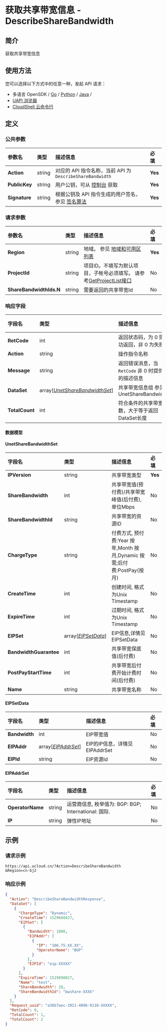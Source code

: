 # 获取共享带宽信息 - DescribeShareBandwidth

## 简介

获取共享带宽信息






## 使用方法

您可以选择以下方式中的任意一种，发起 API 请求：
- 多语言 OpenSDK / [Go](https://github.com/ucloud/ucloud-sdk-go) / [Python](https://github.com/ucloud/ucloud-sdk-python3) / [Java](https://github.com/ucloud/ucloud-sdk-java) /
- [UAPI 浏览器](https://console.ucloud.cn/uapi/detail?id=DescribeShareBandwidth)
- [CloudShell 云命令行](https://shell.ucloud.cn/)


## 定义

### 公共参数

| 参数名 | 类型 | 描述信息 | 必填 |
|:---|:---|:---|:---|
| **Action**     | string  | 对应的 API 指令名称，当前 API 为 `DescribeShareBandwidth`                        | **Yes** |
| **PublicKey**  | string  | 用户公钥，可从 [控制台](https://console.ucloud.cn/uapi/apikey) 获取                                             | **Yes** |
| **Signature**  | string  | 根据公钥及 API 指令生成的用户签名，参见 [签名算法](api/summary/signature.md)  | **Yes** |

### 请求参数

| 参数名 | 类型 | 描述信息 | 必填 |
|:---|:---|:---|:---|
| **Region** | string | 地域。 参见 [地域和可用区列表](api/summary/regionlist) |**Yes**|
| **ProjectId** | string | 项目ID。不填写为默认项目，子帐号必须填写。 请参考[GetProjectList接口](api/summary/get_project_list) |No|
| **ShareBandwidthIds.N** | string | 需要返回的共享带宽Id |No|

### 响应字段

| 字段名 | 类型 | 描述信息 | 必填 |
|:---|:---|:---|:---|
| **RetCode** | int | 返回状态码，为 0 则为成功返回，非 0 为失败 |**Yes**|
| **Action** | string | 操作指令名称 |**Yes**|
| **Message** | string | 返回错误消息，当 `RetCode` 非 0 时提供详细的描述信息 |No|
| **DataSet** | array[[*UnetShareBandwidthSet*](#UnetShareBandwidthSet)] | 共享带宽信息组 参见 UnetShareBandwidthSet |No|
| **TotalCount** | int | 符合条件的共享带宽总数，大于等于返回DataSet长度 |No|

#### 数据模型


#### UnetShareBandwidthSet

| 字段名 | 类型 | 描述信息 | 必填 |
|:---|:---|:---|:---|
| **IPVersion** | string | 共享带宽类型 |**Yes**|
| **ShareBandwidth** | int | 共享带宽值(预付费)/共享带宽峰值(后付费), 单位Mbps |No|
| **ShareBandwidthId** | string | 共享带宽的资源ID |No|
| **ChargeType** | string | 付费方式, 预付费:Year 按年,Month 按月,Dynamic 按需;后付费:PostPay(按月) |No|
| **CreateTime** | int | 创建时间, 格式为Unix Timestamp |No|
| **ExpireTime** | int | 过期时间, 格式为Unix Timestamp |No|
| **EIPSet** | array[[*EIPSetData*](#EIPSetData)] | EIP信息,详情见 EIPSetData |No|
| **BandwidthGuarantee** | int | 共享带宽保底值(后付费) |No|
| **PostPayStartTime** | int | 共享带宽后付费开始计费时间(后付费) |No|
| **Name** | string | 共享带宽名称 |No|

#### EIPSetData

| 字段名 | 类型 | 描述信息 | 必填 |
|:---|:---|:---|:---|
| **Bandwidth** | int | EIP带宽值 |No|
| **EIPAddr** | array[[*EIPAddrSet*](#EIPAddrSet)] | EIP的IP信息，详情见EIPAddrSet |No|
| **EIPId** | string | EIP资源Id |No|

#### EIPAddrSet

| 字段名 | 类型 | 描述信息 | 必填 |
|:---|:---|:---|:---|
| **OperatorName** | string | 运营商信息, 枚举值为:  BGP: BGP; International: 国际. |No|
| **IP** | string | 弹性IP地址 |No|

## 示例

### 请求示例
    
```
https://api.ucloud.cn/?Action=DescribeShareBandwidth
&Region=cn-bj2
```

### 响应示例
    
```json
{
  "Action": "DescribeShareBandwidthResponse",
  "DataSet": [
    {
      "ChargeType": "Dynamic",
      "CreateTime": 1529660427,
      "EIPSet": [
        {
          "Bandwidth": 1000,
          "EIPAddr": [
            {
              "IP": "106.75.XX.XX",
              "OperatorName": "BGP"
            }
          ],
          "EIPId": "eip-XXXXX"
        }
      ],
      "ExpireTime": 1529898027,
      "Name": "test",
      "ShareBandwidth": 20,
      "ShareBandwidthId": "bwshare-XXXX"
    }
  ],
  "Request_uuid": "a36b7aec-3911-4096-9110-XXXXX",
  "RetCode": 0,
  "TotalCount": 1,
  "TotolCount": 2
}
```





